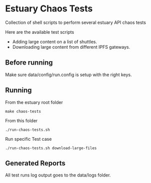 # Estuary Chaos Tests

Collection of shell scripts to perform several estuary API chaos tests

Here are the available test scripts
- Adding large content on a list of shuttles.
- Downloading large content from different IPFS gateways.

## Before running
Make sure data/config/run.config is setup with the right keys.

## Running

From the estuary root folder
```shell
make chaos-tests
```

From this folder
```shell
./run-chaos-tests.sh
```

Run specific Test case
```shell
./run-chaos-tests.sh download-large-files
```

## Generated Reports
All test runs log output goes to the data/logs folder.